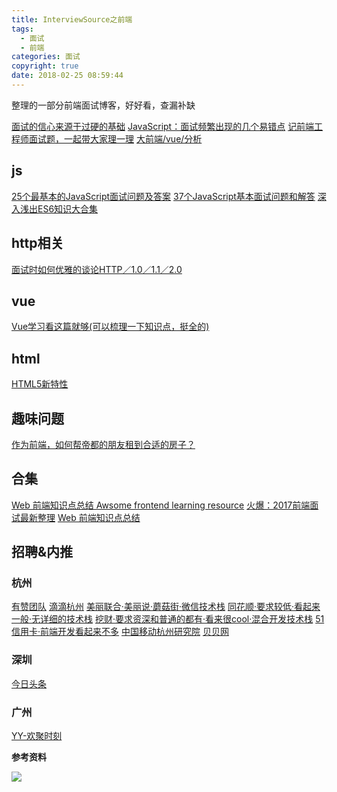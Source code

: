 ```yaml
---
title: InterviewSource之前端
tags:
  - 面试
  - 前端
categories: 面试
copyright: true
date: 2018-02-25 08:59:44
---
```

整理的一部分前端面试博客，好好看，查漏补缺
<!--more-->
[面试的信心来源于过硬的基础](https://segmentfault.com/a/1190000013331105)
[JavaScript：面试频繁出现的几个易错点](http://www.jqhtml.com/14909.html)
[记前端工程师面试题，一起带大家理一理](https://juejin.im/post/5abf68886fb9a028b54802e0)
[大前端/vue/分析](http://www.bslxx.com/m/list.php?tid=2)

## js
[25个最基本的JavaScript面试问题及答案](https://juejin.im/entry/59fc0494518825076a0c507f)
[37个JavaScript基本面试问题和解答](https://juejin.im/entry/5b02806b518825673b625291)
[深入浅出ES6知识大合集](https://juejin.im/post/5a321ff76fb9a0450d1118ae)

## http相关
[面试时如何优雅的谈论HTTP／1.0／1.1／2.0](https://juejin.im/entry/5a40777df265da4322416cf0)

## vue
[Vue学习看这篇就够(可以梳理一下知识点，挺全的)](https://juejin.im/entry/5a54b747518825734216c3df)

## html
[HTML5新特性](https://juejin.im/entry/5ab1b78af265da2378402505)

## 趣味问题
[作为前端，如何帮帝都的朋友租到合适的房子？](https://juejin.im/post/5afabdd4f265da0b9a6a1d8b)

## 合集
[Web 前端知识点总结 Awsome frontend learning resource](https://juejin.im/entry/5809991d8ac247005b4295aa)
[火爆：2017前端面试最新整理](https://juejin.im/entry/59ee1471f265da43052dca3c)
[Web 前端知识点总结](https://juejin.im/entry/580f18248ac247005b6336b0)



## 招聘&内推
### 杭州
[有赞团队](https://job.youzan.com/)
[滴滴杭州](http://job.didichuxing.com/social/p/6472)
[美丽联合·美丽说·蘑菇街·微信技术栈](http://job.mogujie.com/#/social?_k=zjfhxq)
[同花顺·要求较低·看起来一般·无详细的技术栈](http://job.10jqka.com.cn/social.html)
[挖财·要求资深和普通的都有·看来很cool·混合开发技术栈](http://job.wacai.com/#/job/7ec44126-b0c0-4a92-bd28-a48936dc0b1e?_k=7g3bf0)
[51信用卡·前端开发看起来不多](http://job.u51.com/Search/detail.html?id=560120613&Salary=8)
[中国移动杭州研究院](http://www.hotjob.cn/wt/zyhy/web/index/webPositionN300!getOnePosition?postId=101305&recruitType=2&brandCode=1&importPost=1&columnId=2)
[贝贝网](https://www.zhipin.com/job_detail/c1380971b0ce50c103x_3Nq9GA~~.html?ka=comp_joblist_12_blank&lid=a3128ade-32fd-4b45-85cc-54b7fa799a05.brand_jod_list)

### 深圳
[今日头条](https://job.toutiao.com)

### 广州
[YY-欢聚时刻](http://hr.yy.com/#/job/53df420c-323a-4542-a98d-30d2cfd0b502?_k=tnzs3u)

**参考资料**
[]()

![](http://oankigr4l.bkt.clouddn.com/wexin.png)